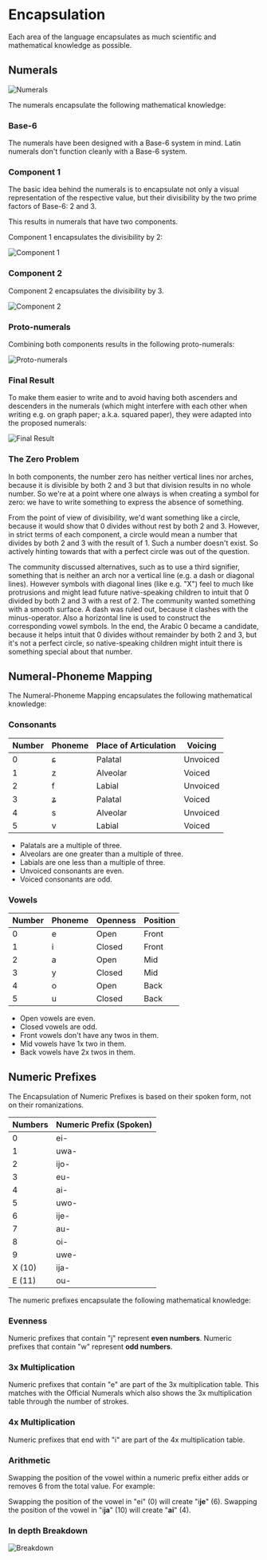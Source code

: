 # Encapsulation

Each area of the language encapsulates as much scientific and mathematical
knowledge as possible.

## Numerals

![Numerals](/elp-documentation/img/numbers/Numerals.png)

The numerals encapsulate the following mathematical knowledge:

### Base-6

The numerals have been designed with a Base-6 system in mind. Latin numerals
don't function cleanly with a Base-6 system.

### Component 1

The basic idea behind the numerals is to encapsulate not only a visual representation of the respective value, but their divisibility by the two prime factors of Base-6: 2 and 3.

This results in numerals that have two components.

Component 1 encapsulates the divisibility by 2:

![Component 1](/elp-documentation/img/numbers/Component01.png)

### Component 2

Component 2 encapsulates the divisibility by 3.

![Component 2](/elp-documentation/img/numbers/Component02.png)

### Proto-numerals

Combining both components results in the following proto-numerals:

![Proto-numerals](/elp-documentation/img/numbers/ProtoNumerals.png)

### Final Result

To make them easier to write and to avoid having both ascenders and descenders in the numerals (which might interfere with each other when writing e.g. on graph paper; a.k.a. squared paper), they were adapted into the proposed numerals:

![Final Result](/elp-documentation/img/numbers/FinalResult.png)

### The Zero Problem

In both components, the number zero has neither vertical lines nor arches, because it is divisible by both 2 and 3 but that division results in no whole number. So we're at a point where one always is when creating a symbol for zero: we have to write something to express the absence of something.

From the point of view of divisibility, we'd want something like a circle, because it would show that 0 divides without rest by both 2 and 3. However, in strict terms of each component, a circle would mean a number that divides by both 2 and 3 with the result of 1. Such a number doesn't exist. So actively hinting towards that with a perfect circle was out of the question.

The community discussed alternatives, such as to use a third signifier, something that is neither an arch nor a vertical line (e.g. a dash or diagonal lines). However symbols with diagonal lines (like e.g. "X") feel to much like protrusions and might lead future native-speaking children to intuit that 0 divided by both 2 and 3 with a rest of 2. The community wanted something with a smooth surface. A dash was ruled out, because it clashes with the minus-operator. Also a horizontal line is used to construct the corresponding vowel symbols. In the end, the Arabic 0 became a candidate, because it helps intuit that 0 divides without remainder by both 2 and 3, but it's not a perfect circle, so native-speaking children might intuit there is something special about that number.

## Numeral-Phoneme Mapping

The Numeral-Phoneme Mapping encapsulates the following mathematical knowledge:

### Consonants

| Number | Phoneme | Place of Articulation | Voicing  |
| ------ | ------- | --------------------- | -------- |
| 0      | ɕ       | Palatal               | Unvoiced |
| 1      | z       | Alveolar              | Voiced   |
| 2      | f       | Labial                | Unvoiced |
| 3      | ʑ       | Palatal               | Voiced   |
| 4      | s       | Alveolar              | Unvoiced |
| 5      | v       | Labial                | Voiced   |

- Palatals are a multiple of three.
- Alveolars are one greater than a multiple of three.
- Labials are one less than a multiple of three.
- Unvoiced consonants are even.
- Voiced consonants are odd.

### Vowels

| Number | Phoneme | Openness | Position |
| ------ | ------- | -------- | -------- |
| 0      | e       | Open     | Front    |
| 1      | i       | Closed   |	Front    |
| 2      | a       | Open     |	Mid      |
| 3      | y       | Closed   |	Mid      |
| 4      | o       | Open     |	Back     |
| 5      | u       | Closed   |	Back     |

- Open vowels are even.
- Closed vowels are odd.
- Front vowels don't have any twos in them.
- Mid vowels have 1x two in them.
- Back vowels have 2x twos in them.

## Numeric Prefixes

The Encapsulation of Numeric Prefixes is based on their spoken form, not on their romanizations.

| Numbers | Numeric Prefix (Spoken) |
| ------- | ----------------------- |
| 0       | ei-                     |
| 1       | uwa-                    |
| 2       | ijo-                    |
| 3       | eu-                     |
| 4       | ai-                     |
| 5       | uwo-                    |
| 6       | ije-                    |
| 7       | au-                     |
| 8       | oi-                     |
| 9       | uwe-                    |
| X (10)  | ija-                    |
| E (11)  | ou-                     |

The numeric prefixes encapsulate the following mathematical knowledge:

### Evenness

Numeric prefixes that contain "j" represent **even numbers**.
Numeric prefixes that contain "w" represent **odd numbers**.

### 3x Multiplication

Numeric prefixes that contain "e" are part of the 3x multiplication table. This
matches with the Official Numerals which also shows the 3x multiplication table
through the number of strokes.

### 4x Multiplication

Numeric prefixes that end with "i" are part of the 4x multiplication table.

### Arithmetic

Swapping the position of the vowel within a numeric prefix either adds or
removes 6 from the total value. For example:

Swapping the position of the vowel in "ei" (0) will create "i**je**" (6).
Swapping the position of the vowel in "i**ja**" (10) will create "**ai**" (4).

### In depth Breakdown

![Breakdown](/elp-documentation/img/NumericPrefix.png)

